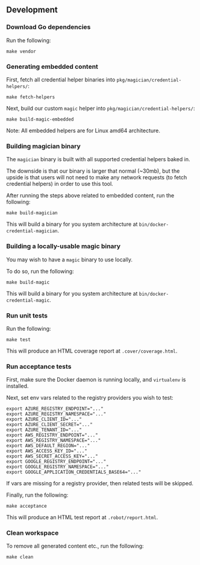 ## Development

### Download Go dependencies

Run the following:

```
make vendor
```

### Generating embedded content

First, fetch all credential helper binaries into `pkg/magician/credential-helpers/`:

```
make fetch-helpers
```

Next, build our custom `magic` helper into `pkg/magician/credential-helpers/`:

```
make build-magic-embedded
```

Note: All embedded helpers are for Linux amd64 architecture.

### Building magician binary

The `magician` binary is built with all supported credential helpers baked in.

The downside is that our binary is larger that normal (~30mb), but the upside
is that users will not need to make any network requests (to fetch credential helpers)
in order to use this tool.

After running the steps above related to embedded content,
run the following:

```
make build-magician
```

This will build a binary for you system architecture at `bin/docker-credential-magician`.

### Building a locally-usable magic binary

You may wish to have a `magic` binary to use locally.

To do so, run the following:

```
make build-magic
```

This will build a binary for you system architecture at `bin/docker-credential-magic`.

### Run unit tests

Run the following:

```
make test
```

This will produce an HTML coverage report at `.cover/coverage.html`.

### Run acceptance tests

First, make sure the Docker daemon is running locally, and `virtualenv` is installed.

Next, set env vars related to the registry providers you wish to test:

```
export AZURE_REGISTRY_ENDPOINT="..."
export AZURE_REGISTRY_NAMESPACE="..."
export AZURE_CLIENT_ID="..."
export AZURE_CLIENT_SECRET="..."
export AZURE_TENANT_ID="..."
export AWS_REGISTRY_ENDPOINT="..."
export AWS_REGISTRY_NAMESPACE="..."
export AWS_DEFAULT_REGION="..."
export AWS_ACCESS_KEY_ID="..."
export AWS_SECRET_ACCESS_KEY="..."
export GOOGLE_REGISTRY_ENDPOINT="..."
export GOOGLE_REGISTRY_NAMESPACE="..."
export GOOGLE_APPLICATION_CREDENTIALS_BASE64="..."
```

If vars are missing for a registry provider, then related tests will be skipped.

Finally, run the following:

```
make acceptance
```

This will produce an HTML test report at `.robot/report.html`.

### Clean workspace

To remove all generated content etc., run the following:

```
make clean
```
